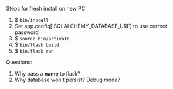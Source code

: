 Steps for fresh install on new PC:
1. $ `bin/install`
2. Set app.config['SQLALCHEMY_DATABASE_URI'] to use correct password
3. $ `source bin/activate`
4. $ `bin/flask build`
4. $ `bin/flask run`


Questions:
1. Why pass a __name__ to flask?
2. Why database won't persist? Debug mode?
 